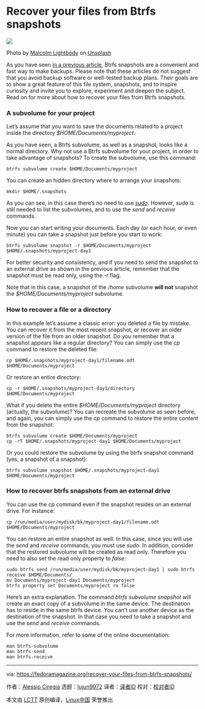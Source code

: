 [#]: collector: (lujun9972)
[#]: translator: ( )
[#]: reviewer: ( )
[#]: publisher: ( )
[#]: url: ( )
[#]: subject: (Recover your files from Btrfs snapshots)
[#]: via: (https://fedoramagazine.org/recover-your-files-from-btrfs-snapshots/)
[#]: author: (Alessio Ciregia https://fedoramagazine.org/author/alciregi/)

Recover your files from Btrfs snapshots
======

![][1]

Photo by [Malcolm Lightbody][2] on [Unsplash][3]

As you have seen [in a previous article][4], Btrfs snapshots are a convenient and fast way to make backups. Please note that these articles do not suggest that you avoid backup software or well-tested backup plans. Their goals are to show a great feature of this file system, snapshots, and to inspire curiosity and invite you to explore, experiment and deepen the subject. Read on for more about how to recover your files from Btrfs snapshots.

### A subvolume for your project

Let’s assume that you want to save the documents related to a project inside the directory _$HOME/Documents/myproject_.

As you have seen, a Btrfs subvolume, as well as a snapshot, looks like a normal directory. Why not use a Btrfs subvolume for your project, in order to take advantage of snapshots? To create the subvolume, use this command:

```
btrfs subvolume create $HOME/Documents/myproject
```

You can create an hidden directory where to arrange your snapshots:

```
mkdir $HOME/.snapshots
```

As you can see, in this case there’s no need to use _[sudo][5]_. However, _sudo_ is still needed to list the subvolumes, and to use the _send_ and _receive_ commands.

Now you can start writing your documents. Each day (or each hour, or even minute) you can take a snapshot just before you start to work:

```
btrfs subvolume snapshot -r $HOME/Documents/myproject $HOME/.snapshots/myproject-day1
```

For better security and consistency, and if you need to send the snapshot to an external drive as shown in the previous article, remember that the snapshot must be read only, using the _-r_ flag.

Note that in this case, a snapshot of the _/home_ subvolume **will not** snapshot the _$HOME/Documents/myproject_ subvolume.

### How to recover a file or a directory

In this example let’s assume a classic error: you deleted a file by mistake. You can recover it from the most recent snapshot, or recover an older version of the file from an older snapshot. Do you remember that a snapshot appears like a regular directory? You can simply use the _cp_ command to restore the deleted file:

```
cp $HOME/.snapshots/myproject-day1/filename.odt $HOME/Documents/myproject
```

Or restore an entire directory:

```
cp -r $HOME/.snapshots/myproject-day1/directory $HOME/Documents/myproject
```

What if you delete the entire _$HOME/Documents/myproject_ directory (actually, the subvolume)? You can recreate the subvolume as seen before, and again, you can simply use the _cp_ command to restore the entire content from the snapshot:

```
btrfs subvolume create $HOME/Documents/myproject
cp -rT $HOME/.snapshots/myproject-day1 $HOME/Documents/myproject
```

Or you could restore the subvolume by using the btrfs snapshot command (yes, a snapshot of a snapshot):

```
btrfs subvolume snapshot $HOME/.snapshots/myproject-day1 $HOME/Documents/myproject
```

### How to recover btrfs snapshots from an external drive

You can use the _cp_ command even if the snapshot resides on an external drive. For instance:

```
cp /run/media/user/mydisk/bk/myproject-day1/filename.odt $HOME/Documents/myproject
```

You can restore an entire snapshot as well. In this case, since you will use the _send_ and _receive_ commands, you must use _sudo_. In addition, consider that the restored subvolume will be created as read only. Therefore you need to also set the read only property to _false_:

```
sudo btrfs send /run/media/user/mydisk/bk/myproject-day1 | sudo btrfs receive $HOME/Documents/
mv Documents/myproject-day1 Documents/myproject
btrfs property set Documents/myproject ro false
```

Here’s an extra explanation. The command _btrfs subvolume snapshot_ will create an exact copy of a subvolume in the same device. The destination has to reside in the same btrfs device. You can’t use another device as the destination of the snapshot. In that case you need to take a snapshot and use the _send_ and _receive_ commands.

For more information, refer to some of the online documentation:

```
man btrfs-subvolume
man btrfs-send
man btrfs-receive
```

--------------------------------------------------------------------------------

via: https://fedoramagazine.org/recover-your-files-from-btrfs-snapshots/

作者：[Alessio Ciregia][a]
选题：[lujun9972][b]
译者：[译者ID](https://github.com/译者ID)
校对：[校对者ID](https://github.com/校对者ID)

本文由 [LCTT](https://github.com/LCTT/TranslateProject) 原创编译，[Linux中国](https://linux.cn/) 荣誉推出

[a]: https://fedoramagazine.org/author/alciregi/
[b]: https://github.com/lujun9972
[1]: https://fedoramagazine.org/wp-content/uploads/2020/09/btrfs-snapshot-restore-816x345.jpg
[2]: https://unsplash.com/@mlightbody?utm_source=unsplash&utm_medium=referral&utm_content=creditCopyText
[3]: https://unsplash.com/s/photos/snapshot?utm_source=unsplash&utm_medium=referral&utm_content=creditCopyText
[4]: https://fedoramagazine.org/btrfs-snapshots-backup-incremental/
[5]: https://fedoramagazine.org/howto-use-sudo/
